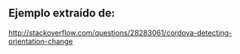 Ejemplo extraído de:
--------------------
http://stackoverflow.com/questions/28283061/cordova-detecting-orientation-change